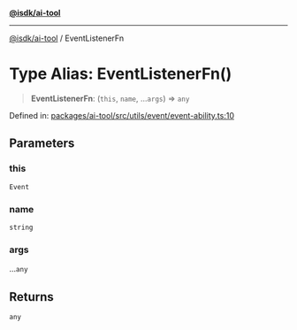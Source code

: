 [**@isdk/ai-tool**](../README.md)

***

[@isdk/ai-tool](../globals.md) / EventListenerFn

# Type Alias: EventListenerFn()

> **EventListenerFn**: (`this`, `name`, ...`args`) => `any`

Defined in: [packages/ai-tool/src/utils/event/event-ability.ts:10](https://github.com/isdk/ai-tool.js/blob/c084189f913fb955b91b492de68bd07ce78f8c82/src/utils/event/event-ability.ts#L10)

## Parameters

### this

`Event`

### name

`string`

### args

...`any`

## Returns

`any`
